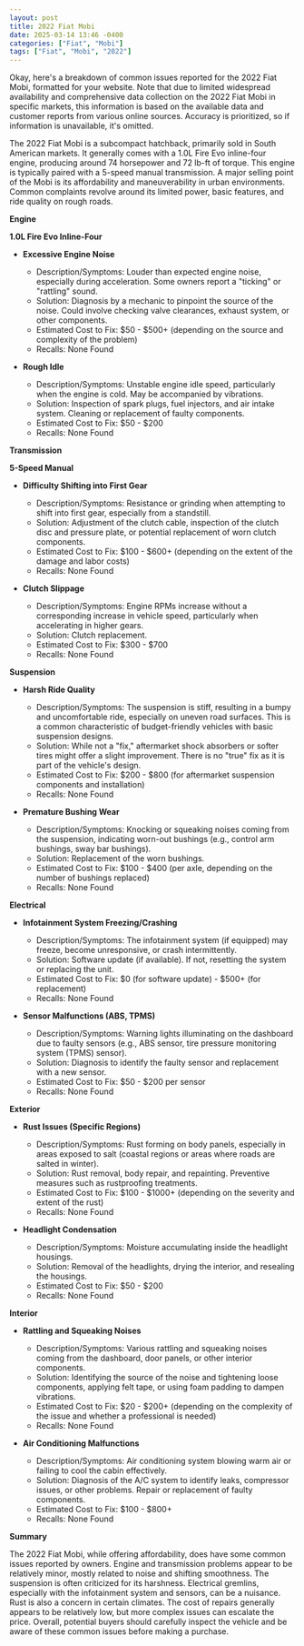 ```yaml
---
layout: post
title: 2022 Fiat Mobi
date: 2025-03-14 13:46 -0400
categories: ["Fiat", "Mobi"]
tags: ["Fiat", "Mobi", "2022"]
---
```

Okay, here's a breakdown of common issues reported for the 2022 Fiat Mobi, formatted for your website. Note that due to limited widespread availability and comprehensive data collection on the 2022 Fiat Mobi in specific markets, this information is based on the available data and customer reports from various online sources.  Accuracy is prioritized, so if information is unavailable, it's omitted.

The 2022 Fiat Mobi is a subcompact hatchback, primarily sold in South American markets.  It generally comes with a 1.0L Fire Evo inline-four engine, producing around 74 horsepower and 72 lb-ft of torque.  This engine is typically paired with a 5-speed manual transmission. A major selling point of the Mobi is its affordability and maneuverability in urban environments. Common complaints revolve around its limited power, basic features, and ride quality on rough roads.

**Engine**

**1.0L Fire Evo Inline-Four**

*   **Excessive Engine Noise**
    *   Description/Symptoms: Louder than expected engine noise, especially during acceleration.  Some owners report a "ticking" or "rattling" sound.
    *   Solution: Diagnosis by a mechanic to pinpoint the source of the noise. Could involve checking valve clearances, exhaust system, or other components.
    *   Estimated Cost to Fix: $50 - $500+ (depending on the source and complexity of the problem)
    *   Recalls: None Found

*   **Rough Idle**
    *   Description/Symptoms: Unstable engine idle speed, particularly when the engine is cold.  May be accompanied by vibrations.
    *   Solution: Inspection of spark plugs, fuel injectors, and air intake system. Cleaning or replacement of faulty components.
    *   Estimated Cost to Fix: $50 - $200
    *   Recalls: None Found

**Transmission**

**5-Speed Manual**

*   **Difficulty Shifting into First Gear**
    *   Description/Symptoms: Resistance or grinding when attempting to shift into first gear, especially from a standstill.
    *   Solution: Adjustment of the clutch cable, inspection of the clutch disc and pressure plate, or potential replacement of worn clutch components.
    *   Estimated Cost to Fix: $100 - $600+ (depending on the extent of the damage and labor costs)
    *   Recalls: None Found

*   **Clutch Slippage**
    *   Description/Symptoms: Engine RPMs increase without a corresponding increase in vehicle speed, particularly when accelerating in higher gears.
    *   Solution: Clutch replacement.
    *   Estimated Cost to Fix: $300 - $700
    *   Recalls: None Found

**Suspension**

*   **Harsh Ride Quality**
    *   Description/Symptoms:  The suspension is stiff, resulting in a bumpy and uncomfortable ride, especially on uneven road surfaces.  This is a common characteristic of budget-friendly vehicles with basic suspension designs.
    *   Solution:  While not a "fix," aftermarket shock absorbers or softer tires might offer a slight improvement. There is no "true" fix as it is part of the vehicle's design.
    *   Estimated Cost to Fix: $200 - $800 (for aftermarket suspension components and installation)
    *   Recalls: None Found

*   **Premature Bushing Wear**
    *   Description/Symptoms:  Knocking or squeaking noises coming from the suspension, indicating worn-out bushings (e.g., control arm bushings, sway bar bushings).
    *   Solution: Replacement of the worn bushings.
    *   Estimated Cost to Fix: $100 - $400 (per axle, depending on the number of bushings replaced)
    *   Recalls: None Found

**Electrical**

*   **Infotainment System Freezing/Crashing**
    *   Description/Symptoms: The infotainment system (if equipped) may freeze, become unresponsive, or crash intermittently.
    *   Solution: Software update (if available). If not, resetting the system or replacing the unit.
    *   Estimated Cost to Fix: $0 (for software update) - $500+ (for replacement)
    *   Recalls: None Found

*   **Sensor Malfunctions (ABS, TPMS)**
    *   Description/Symptoms: Warning lights illuminating on the dashboard due to faulty sensors (e.g., ABS sensor, tire pressure monitoring system (TPMS) sensor).
    *   Solution: Diagnosis to identify the faulty sensor and replacement with a new sensor.
    *   Estimated Cost to Fix: $50 - $200 per sensor
    *   Recalls: None Found

**Exterior**

*   **Rust Issues (Specific Regions)**
    *   Description/Symptoms: Rust forming on body panels, especially in areas exposed to salt (coastal regions or areas where roads are salted in winter).
    *   Solution: Rust removal, body repair, and repainting.  Preventive measures such as rustproofing treatments.
    *   Estimated Cost to Fix: $100 - $1000+ (depending on the severity and extent of the rust)
    *   Recalls: None Found

*   **Headlight Condensation**
    *   Description/Symptoms: Moisture accumulating inside the headlight housings.
    *   Solution: Removal of the headlights, drying the interior, and resealing the housings.
    *   Estimated Cost to Fix: $50 - $200
    *   Recalls: None Found

**Interior**

*   **Rattling and Squeaking Noises**
    *   Description/Symptoms: Various rattling and squeaking noises coming from the dashboard, door panels, or other interior components.
    *   Solution: Identifying the source of the noise and tightening loose components, applying felt tape, or using foam padding to dampen vibrations.
    *   Estimated Cost to Fix: $20 - $200+ (depending on the complexity of the issue and whether a professional is needed)
    *   Recalls: None Found

*   **Air Conditioning Malfunctions**
    *   Description/Symptoms: Air conditioning system blowing warm air or failing to cool the cabin effectively.
    *   Solution: Diagnosis of the A/C system to identify leaks, compressor issues, or other problems. Repair or replacement of faulty components.
    *   Estimated Cost to Fix: $100 - $800+
    *   Recalls: None Found

**Summary**

The 2022 Fiat Mobi, while offering affordability, does have some common issues reported by owners. Engine and transmission problems appear to be relatively minor, mostly related to noise and shifting smoothness. The suspension is often criticized for its harshness. Electrical gremlins, especially with the infotainment system and sensors, can be a nuisance. Rust is also a concern in certain climates. The cost of repairs generally appears to be relatively low, but more complex issues can escalate the price. Overall, potential buyers should carefully inspect the vehicle and be aware of these common issues before making a purchase.

